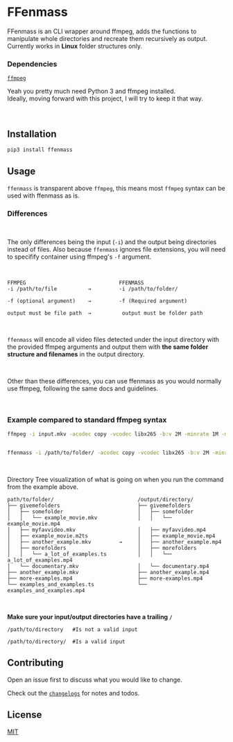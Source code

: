# FFenmass

FFenmass is an CLI wrapper around ffmpeg, adds the functions to manipulate whole directories and recreate them recursively as output.
Currently works in **Linux** folder structures only.



### Dependencies
[`ffmpeg`](https://www.ffmpeg.org/)

Yeah you pretty much need Python 3 and ffmpeg installed.
<br>
Ideally, moving forward with this project, I will try to keep it that way.

<br>

## Installation
```bash
pip3 install ffenmass
```

## Usage



`ffenmass` is transparent above `ffmpeg`, this means most `ffmpeg` syntax can be used with ffenmass as is.

### Differences

<br>

The only differences being the input (`-i`) and the output being directories instead of files.
Also because `ffenmass` ignores file extensions, you will need to specifify container using ffmpeg's `-f` argument.

<br>

```
FFMPEG                              FFENMASS
-i /path/to/file          →         -i /path/to/folder/

-f (optional argument)    →         -f (Required argument)

output must be file path  →          output must be folder path

```

<br>



`ffenmass` will encode all video files detected under the input directory with the provided ffmpeg arguments and output them with **the same folder structure and filenames** in the output directory.

<br>

Other than these differences, you can use ffenmass as you would normally use ffmpeg, following the same docs and guidelines.

<br>

### Example compared to standard ffmpeg syntax
```bash
ffmpeg -i input.mkv -acodec copy -vcodec libx265 -b:v 2M -minrate 1M -maxrate 3M -preset medium out.mp4


ffenmass -i /path/to/folder/ -acodec copy -vcodec libx265 -b:v 2M -minrate 1M -maxrate 3M -preset medium -f mp4 /output/directory/
```
<br>

Directory Tree visualization of what is going on when you run the command from the example above.
```
path/to/folder/                           /output/directory/
├── givemefolders                         ├── givemefolders      
│   ├── somefolder                        │   ├── somefolder
│   │   └── example_movie.mkv             │   │   └── example_movie.mp4
│   ├── myfavvideo.mkv                    │   ├── myfavvideo.mp4  
│   ├── example_movie.m2ts                │   ├── example_movie.mp4
│   ├── another_example.mkv         →     │   ├── another_example.mp4
│   ├── morefolders                       │   ├── morefolders
│   │   └── a_lot_of_examples.ts          │   │   └── a_lot_of_examples.mp4  
│   └── documentary.mkv                   │   └── documentary.mp4
├── another_example.mkv                   ├── another_example.mp4
├── more-examples.mp4                     ├── more-examples.mp4 
└── examples_and_examples.ts              └── examples_and_examples.mp4

```


<br>

**Make sure your input/output directories have a trailing `/`**
```
/path/to/directory   #Is not a valid input

/path/to/directory/  #Is a valid input
```


## Contributing
Open an issue first to discuss what you would like to change.

Check out the [`changelogs`](CHANGELOGS.md) for notes and todos.

## License
[MIT](https://choosealicense.com/licenses/mit/)
